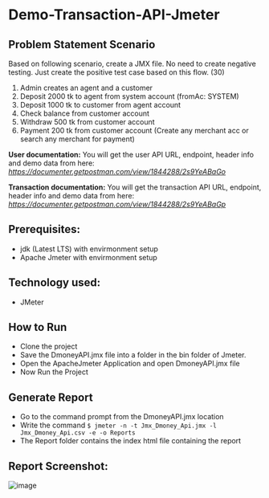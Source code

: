 # Demo-Transaction-API-Jmeter

## Problem Statement Scenario
Based on following scenario, create a JMX file. No need to create negative testing. Just create the positive test case based on this flow. (30)
1. Admin creates an agent and a customer
2. Deposit 2000 tk to agent from system account (fromAc: SYSTEM)
3. Deposit 1000 tk to customer from agent account
4. Check balance from customer account
5. Withdraw 500 tk from customer account
6. Payment 200 tk from customer account (Create any merchant acc or search any merchant for payment)

**User documentation:**
You will get the user API URL, endpoint, header info and demo data from here:
_https://documenter.getpostman.com/view/1844288/2s9YeABaGo_

**Transaction documentation:**
You will get the transaction API URL, endpoint, header info and demo data from here:
_https://documenter.getpostman.com/view/1844288/2s9YeABaGp_

## Prerequisites:
- jdk (Latest LTS) with envirmonment setup
- Apache Jmeter with envirmonment setup

## Technology used:
- JMeter

## How to Run

- Clone the project
- Save the DmoneyAPI.jmx file into a folder in the bin folder of Jmeter.
- Open the ApacheJmeter Application and open DmoneyAPI.jmx file
- Now Run the Project

## Generate Report 
- Go to the command prompt from the DmoneyAPI.jmx location
- Write the command ```` $ jmeter -n -t Jmx_Dmoney_Api.jmx -l Jmx_Dmoney_Api.csv -e -o Reports ````
- The Report folder contains the index html file containing the report

## Report Screenshot:
![image](https://github.com/user-attachments/assets/96db7c6a-0a64-47b3-b4ca-7e79f7b5a972)

